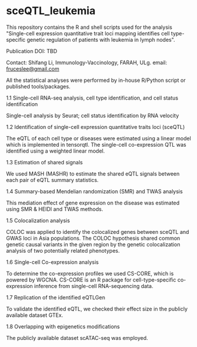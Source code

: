 # sceQTL_leukemia
This repository contains the R and shell scripts used for the analysis "Single-cell expression quantitative trait loci mapping identifies cell type-specific genetic regulation of patients with leukemia in lymph nodes".

Publication DOI: TBD

Contact: Shifang Li, Immunology-Vaccinology, FARAH, ULg. email: fruceslee@gmail.com

All the statistical analyses were performed by in-house R/Python script or published tools/packages.

1.1 Single-cell RNA-seq analysis, cell type identification, and cell status identification

Single-cell analysis by Seurat; cell status identification by RNA velocity

1.2 Identification of single-cell expression quantitative traits loci (sceQTL)

The eQTL of each cell type or diseases were estimated using a linear model which is implemented in tensorqtl. The single-cell co-expression QTL was identified using a weighted linear model. 

1.3 Estimation of shared signals

We used MASH (MASHR) to estimate the shared eQTL signals between each pair of eQTL summary statistics. 

1.4 Summary-based Mendelian randomization (SMR) and TWAS analysis

This mediation effect of gene expression on the disease was estimated using SMR & HEIDI and TWAS methods.

1.5 Colocalization analysis

COLOC was applied to identify the colocalized genes between sceQTL and GWAS loci in Asia populations. The COLOC hypothesis shared common genetic causal variants in the given region by the genetic colocalization analysis of two potentially related phenotypes. 

1.6 Single-cell Co-expression analysis

To determine the co-expression profiles we used CS-CORE, which is powered by WGCNA. CS-CORE is an R package for cell-type-specific co-expression inference from single-cell RNA-sequencing data. 

1.7 Replication of the identified eQTLGen

To validate the identified eQTL, we checked their effect size in the publicly available dataset GTEx. 

1.8 Overlapping with epigenetics modifications

The publicly available dataset scATAC-seq was employed. 
